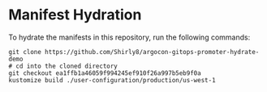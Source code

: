 # Manifest Hydration

To hydrate the manifests in this repository, run the following commands:

```shell
git clone https://github.com/Shirly8/argocon-gitops-promoter-hydrate-demo
# cd into the cloned directory
git checkout ea1ffb1a46059f994245ef910f26a997b5eb9f0a
kustomize build ./user-configuration/production/us-west-1
```
